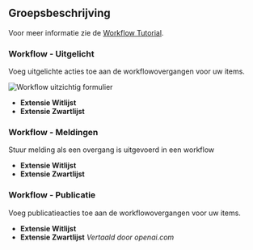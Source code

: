 <!-- Filename: Chunk4x:Extensions_Plugin_Manager_Edit_Workflow_Group  / Display title: Workflow Groep -->

## Groepsbeschrijving

Voor meer informatie zie de [Workflow Tutorial](https://docs.joomla.org/J4.x:Workflow).

### Workflow - Uitgelicht

Voeg uitgelichte acties toe aan de workflowovergangen voor uw items.

![Workflow uitzichtig formulier](../../../en/images/plugins/plugin-group-workflow-featuring.png)

- **Extensie Witlijst**
- **Extensie Zwartlijst**

### Workflow - Meldingen

Stuur melding als een overgang is uitgevoerd in een workflow

- **Extensie Witlijst**
- **Extensie Zwartlijst**

### Workflow - Publicatie

Voeg publicatieacties toe aan de workflowovergangen voor uw items.

- **Extensie Witlijst**
- **Extensie Zwartlijst**
*Vertaald door openai.com*

